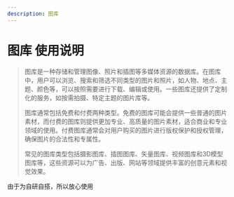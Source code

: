 ```yaml
---
description: 图库
---
```


# 图库 使用说明

> 图库是一种存储和管理图像、照片和插图等多媒体资源的数据库。在图库中，用户可以浏览、搜索和筛选不同类型的图片和照片，如人物、地点、主题、颜色等，可以按照需要进行下载、编辑或使用。一些图库还提供了定制化的服务，如按需拍摄、特定主题的图片库等。
>
> 图库通常包括免费和付费两种类型。免费的图库可能会提供一些普通的图片素材，而付费的图库则提供更加专业、高质量的图片素材，适合商业和专业领域的使用。付费图库通常会对用户购买的图片进行版权保护和授权管理，确保图片的合法性和专属性。
>
> 常见的图库类型包括摄影图库、插图图库、矢量图库、视频图库和3D模型图库等，这些资源可以为广告、出版、网站等领域提供丰富的创意元素和视觉效果。

由于为自研自搭，所以放心使用
